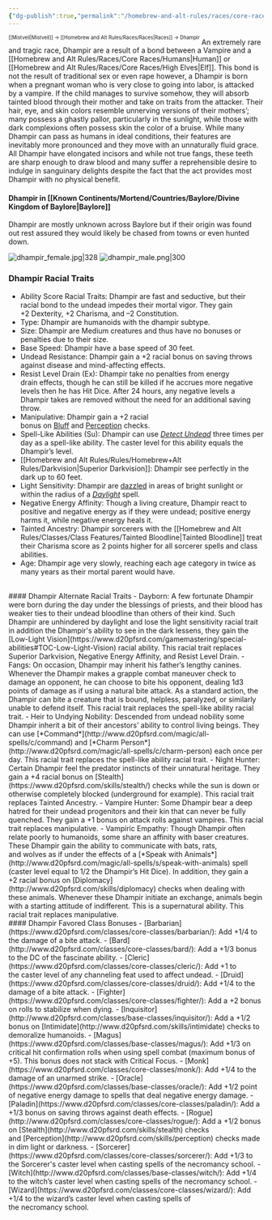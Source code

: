 ```yaml
---
{"dg-publish":true,"permalink":"/homebrew-and-alt-rules/races/core-races/dhampir/"}
---
```


<sup><sup>[[Mistveil\|Mistveil]] → [[Homebrew and Alt Rules/Races/Races\|Races]] → Dhampir</sup></sup>
An extremely rare and tragic race, Dhampir are a result of a bond between a Vampire and a [[Homebrew and Alt Rules/Races/Core Races/Humans\|Human]] or [[Homebrew and Alt Rules/Races/Core Races/High Elves\|Elf]]. This bond is not the result of traditional sex or even rape however, a Dhampir is born when a pregnant woman who is very close to going into labor, is attacked by a vampire. If the child manages to survive somehow, they will absorb tainted blood through their mother and take on traits from the attacker. Their hair, eye, and skin colors resemble unnerving versions of their mothers’; many possess a ghastly pallor, particularly in the sunlight, while those with dark complexions often possess skin the color of a bruise. While many Dhampir can pass as humans in ideal conditions, their features are inevitably more pronounced and they move with an unnaturally fluid grace. All Dhampir have elongated incisors and while not true fangs, these teeth are sharp enough to draw blood and many suffer a reprehensible desire to indulge in sanguinary delights despite the fact that the act provides most Dhampir with no physical benefit. 
#### Dhampir in [[Known Continents/Mortend/Countries/Baylore/Divine Kingdom of Baylore\|Baylore]]
Dhampir are mostly unknown across Baylore but if their origin was found out rest assured they would likely be chased from towns or even hunted down. 

![dhampir_female.jpg|328](/img/user/Attachments/dhampir_female.jpg) ![dhampir_male.png|300](/img/user/Attachments/dhampir_male.png)

### Dhampir Racial Traits
- Ability Score Racial Traits: Dhampir are fast and seductive, but their racial bond to the undead impedes their mortal vigor. They gain +2 Dexterity, +2 Charisma, and –2 Constitution.
- Type: Dhampir are humanoids with the dhampir subtype.
- Size: Dhampir are Medium creatures and thus have no bonuses or penalties due to their size.
- Base Speed: Dhampir have a base speed of 30 feet.
- Undead Resistance: Dhampir gain a +2 racial bonus on saving throws against disease and mind-affecting effects.
- Resist Level Drain (Ex): Dhampir take no penalties from energy drain effects, though he can still be killed if he accrues more negative levels then he has Hit Dice. After 24 hours, any negative levels a Dhampir takes are removed without the need for an additional saving throw.
- Manipulative: Dhampir gain a +2 racial bonus on [Bluff](http://www.d20pfsrd.com/skills/bluff) and [Perception](http://www.d20pfsrd.com/skills/perception) checks.
- Spell-Like Abilities (Su): Dhampir can use [*Detect Undead*](http://www.d20pfsrd.com/magic/all-spells/d/detect-undead) three times per day as a spell-like ability. The caster level for this ability equals the Dhampir’s level.
- [[Homebrew and Alt Rules/Rules/Homebrew+Alt Rules/Darkvision\|Superior Darkvision]]: Dhampir see perfectly in the dark up to 60 feet.
- Light Sensitivity: Dhampir are [dazzled](http://www.d20pfsrd.com/gamemastering/conditions#TOC-Dazzled) in areas of bright sunlight or within the radius of a [*Daylight*](http://www.d20pfsrd.com/magic/all-spells/d/daylight) spell.
- Negative Energy Affinity: Though a living creature, Dhampir react to positive and negative energy as if they were undead; positive energy harms it, while negative energy heals it.
- Tainted Ancestry: Dhampir sorcerers with the [[Homebrew and Alt Rules/Classes/Class Features/Tainted Bloodline\|Tainted Bloodline]] treat their Charisma score as 2 points higher for all sorcerer spells and class abilities.
- Age: Dhampir age very slowly, reaching each age category in twice as many years as their mortal parent would have.
<br>
#### Dhampir Alternate Racial Traits
- Dayborn: A few fortunate Dhampir were born during the day under the blessings of priests, and their blood has weaker ties to their undead bloodline than others of their kind. Such Dhampir are unhindered by daylight and lose the light sensitivity racial trait in addition the Dhampir's ability to see in the dark lessens, they gain the [Low-Light Vision](https://www.d20pfsrd.com/gamemastering/special-abilities#TOC-Low-Light-Vision) racial ability. This racial trait replaces Superior Darkvision, Negative Energy Affinity, and Resist Level Drain.
- Fangs: On occasion, Dhampir may inherit his father’s lengthy canines. Whenever the Dhampir makes a grapple combat maneuver check to damage an opponent, he can choose to bite his opponent, dealing 1d3 points of damage as if using a natural bite attack. As a standard action, the Dhampir can bite a creature that is bound, helpless, paralyzed, or similarly unable to defend itself. This racial trait replaces the spell-like ability racial trait.
- Heir to Undying Nobility: Descended from undead nobility some Dhampir inherit a bit of their ancestors’ ability to control living beings. They can use [*Command*](http://www.d20pfsrd.com/magic/all-spells/c/command) and [*Charm Person*](http://www.d20pfsrd.com/magic/all-spells/c/charm-person) each once per day. This racial trait replaces the spell-like ability racial trait.
- Night Hunter: Certain Dhampir feel the predator instincts of their unnatural heritage. They gain a +4 racial bonus on [Stealth](https://www.d20pfsrd.com/skills/stealth/) checks while the sun is down or otherwise completely blocked (underground for example). This racial trait replaces Tainted Ancestry.
- Vampire Hunter: Some Dhampir bear a deep hatred for their undead progenitors and their kin that can never be fully quenched. They gain a +1 bonus on attack rolls against vampires. This racial trait replaces manipulative.
- Vampiric Empathy: Though Dhampir often relate poorly to humanoids, some share an affinity with baser creatures. These Dhampir gain the ability to communicate with bats, rats, and wolves as if under the effects of a [*Speak with Animals*](http://www.d20pfsrd.com/magic/all-spells/s/speak-with-animals) spell (caster level equal to 1/2 the Dhampir’s Hit Dice). In addition, they gain a +2 racial bonus on [Diplomacy](http://www.d20pfsrd.com/skills/diplomacy) checks when dealing with these animals. Whenever these Dhampir initiate an exchange, animals begin with a starting attitude of indifferent. This is a supernatural ability. This racial trait replaces manipulative.
<br>
#### Dhampir Favored Class Bonuses
- [Barbarian](https://www.d20pfsrd.com/classes/core-classes/barbarian/): Add +1/4 to the damage of a bite attack.
- [Bard](http://www.d20pfsrd.com/classes/core-classes/bard/): Add a +1/3 bonus to the DC of the fascinate ability.
- [Cleric](https://www.d20pfsrd.com/classes/core-classes/cleric/): Add +1 to the caster level of any channeling feat used to affect undead.
- [Druid](https://www.d20pfsrd.com/classes/core-classes/druid/): Add +1/4 to the damage of a bite attack.
- [Fighter](https://www.d20pfsrd.com/classes/core-classes/fighter/): Add a +2 bonus on rolls to stabilize when dying.
- [Inquisitor](http://www.d20pfsrd.com/classes/base-classes/inquisitor/): Add a +1/2 bonus on [Intimidate](http://www.d20pfsrd.com/skills/intimidate) checks to demoralize humanoids.
- [Magus](https://www.d20pfsrd.com/classes/base-classes/magus/): Add +1/3 on critical hit confirmation rolls when using spell combat (maximum bonus of +5). This bonus does not stack with Critical Focus.
- [Monk](https://www.d20pfsrd.com/classes/core-classes/monk/): Add +1/4 to the damage of an unarmed strike.
- [Oracle](https://www.d20pfsrd.com/classes/base-classes/oracle/): Add +1/2 point of negative energy damage to spells that deal negative energy damage.
- [Paladin](https://www.d20pfsrd.com/classes/core-classes/paladin/): Add a +1/3 bonus on saving throws against death effects.
- [Rogue](http://www.d20pfsrd.com/classes/core-classes/rogue/): Add a +1/2 bonus on [Stealth](http://www.d20pfsrd.com/skills/stealth) checks and [Perception](http://www.d20pfsrd.com/skills/perception) checks made in dim light or darkness.
- [Sorcerer](https://www.d20pfsrd.com/classes/core-classes/sorcerer/): Add +1/3 to the Sorcerer's caster level when casting spells of the necromancy school.
- [Witch](http://www.d20pfsrd.com/classes/base-classes/witch/): Add +1/4 to the witch’s caster level when casting spells of the necromancy school.
- [Wizard](https://www.d20pfsrd.com/classes/core-classes/wizard/): Add +1/4 to the wizard’s caster level when casting spells of the necromancy school.